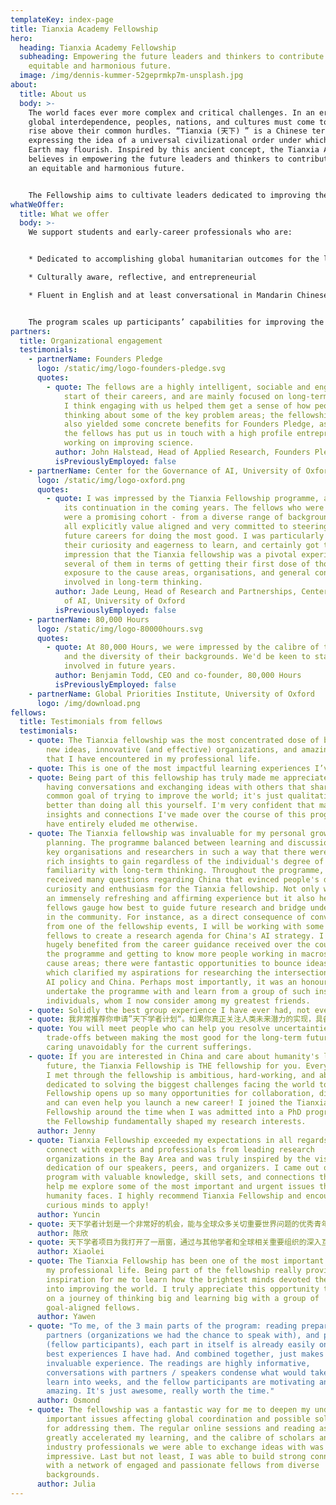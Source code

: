 ```yaml
---
templateKey: index-page
title: Tianxia Academy Fellowship
hero:
  heading: Tianxia Academy Fellowship
  subheading: Empowering the future leaders and thinkers to contribute towards an
    equitable and harmonious future.
  image: /img/dennis-kummer-52geprmkp7m-unsplash.jpg
about:
  title: About us
  body: >-
    The world faces ever more complex and critical challenges. In an era of
    global interdependence, peoples, nations, and cultures must come together to
    rise above their common hurdles. “Tianxia (天下) ” is a Chinese term
    expressing the idea of a universal civilizational order under which life on
    Earth may flourish. Inspired by this ancient concept, the Tianxia Academy
    believes in empowering the future leaders and thinkers to contribute towards
    an equitable and harmonious future.


    The Fellowship aims to cultivate leaders dedicated to improving the long-term future through macro-strategic work. This type of work targets areas that hold great transformative potential on the timescale of decades yet are being neglected by current mainstream efforts.
whatWeOffer:
  title: What we offer
  body: >-
    We support students and early-career professionals who are:


    * Dedicated to accomplishing global humanitarian outcomes for the long-term future

    * Culturally aware, reflective, and entrepreneurial

    * Fluent in English and at least conversational in Mandarin Chinese


    The program scales up participants’ capabilities for improving the world and provides a lifelong network for mentorship and collaborations.
partners:
  title: Organizational engagement
  testimonials:
    - partnerName: Founders Pledge
      logo: /static/img/logo-founders-pledge.svg
      quotes:
        - quote: The fellows are a highly intelligent, sociable and engaged group at the
            start of their careers, and are mainly focused on long-term issues.
            I think engaging with us helped them get a sense of how people are
            thinking about some of the key problem areas; the fellowship has
            also yielded some concrete benefits for Founders Pledge, as one of
            the fellows has put us in touch with a high profile entrepreneur
            working on improving science.
          author: John Halstead, Head of Applied Research, Founders Pledge
          isPreviouslyEmployed: false
    - partnerName: Center for the Governance of AI, University of Oxford
      logo: /static/img/logo-oxford.png
      quotes:
        - quote: I was impressed by the Tianxia Fellowship programme, and would support
            its continuation in the coming years. The fellows who were selected
            were a promising cohort - from a diverse range of backgrounds, but
            all explicitly value aligned and very committed to steering their
            future careers for doing the most good. I was particularly struck by
            their curiosity and eagerness to learn, and certainly got the
            impression that the Tianxia fellowship was a pivotal experience for
            several of them in terms of getting their first dose of thorough
            exposure to the cause areas, organisations, and general concepts
            involved in long-term thinking.
          author: Jade Leung, Head of Research and Partnerships, Center for the Governance
            of AI, University of Oxford
          isPreviouslyEmployed: false
    - partnerName: 80,000 Hours
      logo: /static/img/logo-80000hours.svg
      quotes:
        - quote: At 80,000 Hours, we were impressed by the calibre of the Tianxia Fellows
            and the diversity of their backgrounds. We'd be keen to stay
            involved in future years.
          author: Benjamin Todd, CEO and co-founder, 80,000 Hours
          isPreviouslyEmployed: false
    - partnerName: Global Priorities Institute, University of Oxford
      logo: /img/download.png
fellows:
  title: Testimonials from fellows
  testimonials:
    - quote: The Tianxia fellowship was the most concentrated dose of big thinking,
        new ideas, innovative (and effective) organizations, and amazing people
        that I have encountered in my professional life.
    - quote: This is one of the most impactful learning experiences I’ve had.
    - quote: Being part of this fellowship has truly made me appreciate the value of
        having conversations and exchanging ideas with others that share a
        common goal of trying to improve the world; it's just qualitatively
        better than doing all this yourself. I'm very confident that many of the
        insights and connections I've made over the course of this program would
        have entirely eluded me otherwise.
    - quote: The Tianxia fellowship was invaluable for my personal growth and career
        planning. The programme balanced between learning and discussion with
        key organisations and researchers in such a way that there were always
        rich insights to gain regardless of the individual's degree of
        familiarity with long-term thinking. Throughout the programme, I
        received many questions regarding China that evinced people's deep
        curiosity and enthusiasm for the Tianxia fellowship. Not only was this
        an immensely refreshing and affirming experience but it also helped
        fellows gauge how best to guide future research and bridge understanding
        in the community. For instance, as a direct consequence of conversations
        from one of the fellowship events, I will be working with some of the
        fellows to create a research agenda for China's AI strategy. I also
        hugely benefited from the career guidance received over the course of
        the programme and getting to know more people working in macrostrategy
        cause areas; there were fantastic opportunities to bounce ideas around
        which clarified my aspirations for researching the intersection between
        AI policy and China. Perhaps most importantly, it was an honour to
        undertake the programme with and learn from a group of such inspiring
        individuals, whom I now consider among my greatest friends.
    - quote: Solidly the best group experience I have ever had, not even close
    - quote: 我非常推荐你申请”天下学者计划“。如果你真正关注人类未来潜力的实现，具备在长远时间尺度、星球尺度上设想人类未来的视野，关注颠覆性技术（人工智能、生物技术等等）可能会对包括人类在内的地球生命带来的生存性风险，并可以将个人的行动和职业生涯规划与之相结合，这个学者计划将是一次非常难得的机会。
    - quote: You will meet people who can help you resolve uncertainties of the
        trade-offs between making the most good for the long-term future and
        caring unavoidably for the current sufferings.
    - quote: If you are interested in China and care about humanity's long-term
        future, the Tianxia Fellowship is THE fellowship for you. Everyone that
        I met through the fellowship is ambitious, hard-working, and above all,
        dedicated to solving the biggest challenges facing the world today. The
        Fellowship opens up so many opportunities for collaboration, discussion,
        and can even help you launch a new career! I joined the Tianxia
        Fellowship around the time when I was admitted into a PhD program and
        the Fellowship fundamentally shaped my research interests.
      author: Jenny
    - quote: Tianxia Fellowship exceeded my expectations in all regards. I was able to
        connect with experts and professionals from leading research
        organizations in the Bay Area and was truly inspired by the vision and
        dedication of our speakers, peers, and organizers. I came out of the
        program with valuable knowledge, skill sets, and connections that would
        help me explore some of the most important and urgent issues that
        humanity faces. I highly recommend Tianxia Fellowship and encourage all
        curious minds to apply!
      author: Yuncin
    - quote: 天下学者计划是一个非常好的机会，能与全球众多关切重要世界问题的优秀青年、最前沿的组织进行对话。我在这里受益良多，不仅是了解先驱者们的思考，也博采优秀的同龄人们的优点。它们都帮助我更深入地思索自己在这些世界问题里所处的位置，关切人类的未来、潜力与挑战。
      author: 陈欣
    - quote: 天下学者项目为我打开了一扇窗，通过与其他学者和全球相关重要组织的深入互动，启发我思考学习关乎人类长远未来的全球优先议题和为解决议题优化自己的职业选择。
      author: Xiaolei
    - quote: The Tianxia Fellowship has been one of the most important experiences in
        my professional life. Being part of the fellowship really provided an
        inspiration for me to learn how the brightest minds devoted themselves
        into improving the world. I truly appreciate this opportunity to embark
        on a journey of thinking big and learning big with a group of
        goal-aligned fellows.
      author: Yawen
    - quote: "To me, of the 3 main parts of the program: reading preparations,
        partners (organizations we had the chance to speak with), and people
        (fellow participants), each part in itself is already easily one of the
        best experiences I have had. And combined together, just makes for an
        invaluable experience. The readings are highly informative,
        conversations with partners / speakers condense what would take years to
        learn into weeks, and the fellow participants are motivating and
        amazing. It's just awesome, really worth the time."
      author: Osmond
    - quote: The fellowship was a fantastic way for me to deepen my understanding of
        important issues affecting global coordination and possible solutions
        for addressing them. The regular online sessions and reading assignments
        greatly accelerated my learning, and the calibre of scholars and
        industry professionals we were able to exchange ideas with was highly
        impressive. Last but not least, I was able to build strong connections
        with a network of engaged and passionate fellows from diverse
        backgrounds.
      author: Julia
---
```


